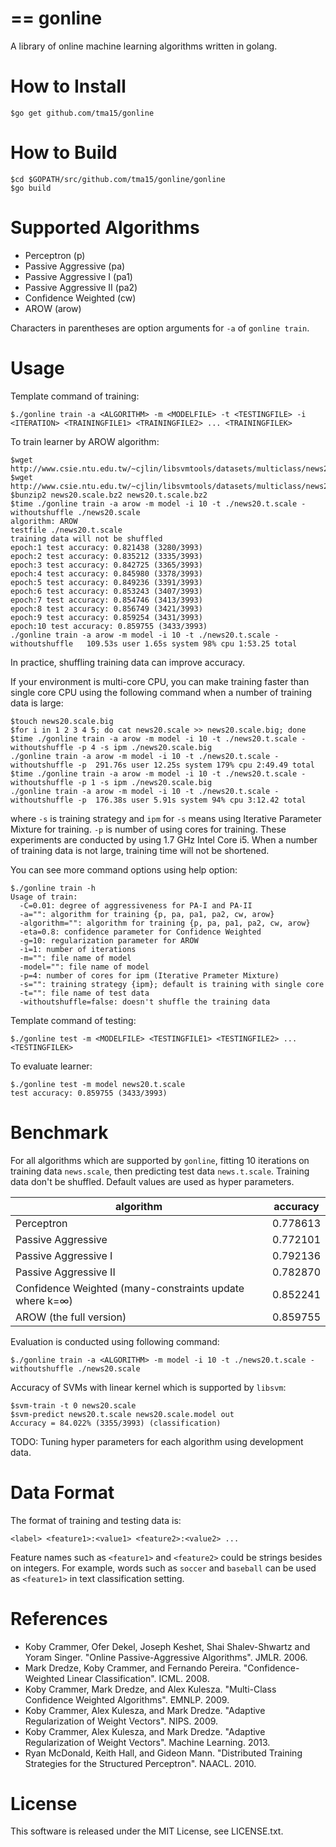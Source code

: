 ==
gonline
==
A library of online machine learning algorithms written in golang.

How to Install
==
```
$go get github.com/tma15/gonline
```

How to Build
==
```
$cd $GOPATH/src/github.com/tma15/gonline/gonline
$go build
```

Supported Algorithms
==
- Perceptron (p)
- Passive Aggressive (pa)
- Passive Aggressive I (pa1)
- Passive Aggressive II (pa2)
- Confidence Weighted (cw)
- AROW (arow)

Characters in parentheses are option arguments for `-a` of `gonline train`.


Usage
==
Template command of training:
```
$./gonline train -a <ALGORITHM> -m <MODELFILE> -t <TESTINGFILE> -i <ITERATION> <TRAININGFILE1> <TRAININGFILE2> ... <TRAININGFILEK>
```

To train learner by AROW algorithm:
```
$wget http://www.csie.ntu.edu.tw/~cjlin/libsvmtools/datasets/multiclass/news20.scale.bz2
$wget http://www.csie.ntu.edu.tw/~cjlin/libsvmtools/datasets/multiclass/news20.t.scale.bz2
$bunzip2 news20.scale.bz2 news20.t.scale.bz2
$time ./gonline train -a arow -m model -i 10 -t ./news20.t.scale -withoutshuffle ./news20.scale
algorithm: AROW
testfile ./news20.t.scale
training data will not be shuffled
epoch:1 test accuracy: 0.821438 (3280/3993)
epoch:2 test accuracy: 0.835212 (3335/3993)
epoch:3 test accuracy: 0.842725 (3365/3993)
epoch:4 test accuracy: 0.845980 (3378/3993)
epoch:5 test accuracy: 0.849236 (3391/3993)
epoch:6 test accuracy: 0.853243 (3407/3993)
epoch:7 test accuracy: 0.854746 (3413/3993)
epoch:8 test accuracy: 0.856749 (3421/3993)
epoch:9 test accuracy: 0.859254 (3431/3993)
epoch:10 test accuracy: 0.859755 (3433/3993)
./gonline train -a arow -m model -i 10 -t ./news20.t.scale -withoutshuffle   109.53s user 1.65s system 98% cpu 1:53.25 total
```

In practice, shuffling training data can improve accuracy.

If your environment is multi-core CPU, you can make training faster than single core CPU using the following command when a number of training data is large:
```
$touch news20.scale.big
$for i in 1 2 3 4 5; do cat news20.scale >> news20.scale.big; done
$time ./gonline train -a arow -m model -i 10 -t ./news20.t.scale -withoutshuffle -p 4 -s ipm ./news20.scale.big
./gonline train -a arow -m model -i 10 -t ./news20.t.scale -withoutshuffle -p  291.76s user 12.25s system 179% cpu 2:49.49 total
$time ./gonline train -a arow -m model -i 10 -t ./news20.t.scale -withoutshuffle -p 1 -s ipm ./news20.scale.big
./gonline train -a arow -m model -i 10 -t ./news20.t.scale -withoutshuffle -p  176.38s user 5.91s system 94% cpu 3:12.42 total
```

where `-s` is training strategy and `ipm` for `-s` means using Iterative Parameter Mixture for training. `-p` is number of using cores for training. These experiments are conducted by using 1.7 GHz Intel Core i5. When a number of training data is not large, training time will not be shortened.

You can see more command options using help option:

```
$./gonline train -h
Usage of train:
  -C=0.01: degree of aggressiveness for PA-I and PA-II
  -a="": algorithm for training {p, pa, pa1, pa2, cw, arow}
  -algorithm="": algorithm for training {p, pa, pa1, pa2, cw, arow}
  -eta=0.8: confidence parameter for Confidence Weighted
  -g=10: regularization parameter for AROW
  -i=1: number of iterations
  -m="": file name of model
  -model="": file name of model
  -p=4: number of cores for ipm (Iterative Prameter Mixture)
  -s="": training strategy {ipm}; default is training with single core
  -t="": file name of test data
  -withoutshuffle=false: doesn't shuffle the training data
```

Template command of testing:
```
$./gonline test -m <MODELFILE> <TESTINGFILE1> <TESTINGFILE2> ... <TESTINGFILEK>
```

To evaluate learner:

```
$./gonline test -m model news20.t.scale
test accuracy: 0.859755 (3433/3993)
```

Benchmark
==
For all algorithms which are supported by `gonline`, fitting 10 iterations on training data `news.scale`, then predicting test data `news.t.scale`. Training data don't be shuffled. Default values are used as hyper parameters.

|algorithm|accuracy|
|---------|--------|
|Perceptron|0.778613|
|Passive Aggressive|0.772101|
|Passive Aggressive I|0.792136|
|Passive Aggressive II|0.782870|
|Confidence Weighted (many-constraints update where k=∞)|0.852241|
|AROW (the full version)|0.859755|

Evaluation is conducted using following command:
```
$./gonline train -a <ALGORITHM> -m model -i 10 -t ./news20.t.scale -withoutshuffle ./news20.scale
```

Accuracy of SVMs with linear kernel which is supported by `libsvm`:
```
$svm-train -t 0 news20.scale
$svm-predict news20.t.scale news20.scale.model out
Accuracy = 84.022% (3355/3993) (classification)
```

TODO: Tuning hyper parameters for each algorithm using development data.

Data Format
==
The format of training and testing data is:

```
<label> <feature1>:<value1> <feature2>:<value2> ...
```

Feature names such as `<feature1>` and `<feature2>` could be strings besides on integers. For example, words such as `soccer` and `baseball` can be used as `<feature1>` in text classification setting.

References
==
- Koby Crammer, Ofer Dekel, Joseph Keshet, Shai Shalev-Shwartz and Yoram Singer. "Online Passive-Aggressive Algorithms". JMLR. 2006.
- Mark Dredze, Koby Crammer, and Fernando Pereira. "Confidence-Weighted Linear Classification". ICML. 2008.
- Koby Crammer, Mark Dredze, and Alex Kulesza. "Multi-Class Confidence Weighted Algorithms". EMNLP. 2009.
- Koby Crammer, Alex Kulesza, and Mark Dredze. "Adaptive Regularization of Weight Vectors". NIPS. 2009.
- Koby Crammer, Alex Kulesza, and Mark Dredze. "Adaptive Regularization of Weight Vectors". Machine Learning. 2013.
- Ryan McDonald, Keith Hall, and Gideon Mann. "Distributed Training Strategies for the Structured Perceptron". NAACL. 2010.

License
==
This software is released under the MIT License, see LICENSE.txt.
